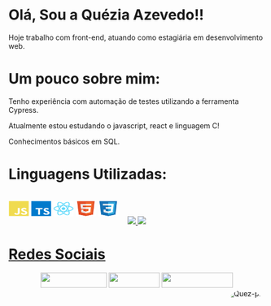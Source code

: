 # Olá, Sou a Quézia Azevedo!!

Hoje trabalho com front-end, atuando como estagiária em desenvolvimento web.

# Um pouco sobre mim:

Tenho experiência com automação de testes utilizando a ferramenta Cypress.

Atualmente estou estudando o javascript, react e linguagem C!

Conhecimentos básicos em SQL.

# Linguagens Utilizadas:

 <div style="display: inline_block"><br>
  <img align="center" alt="Quez-Js" height="30" width="40" src="https://raw.githubusercontent.com/devicons/devicon/master/icons/javascript/javascript-plain.svg">
  <img align="center" alt="Quez-Ts" height="30" width="40" src="https://raw.githubusercontent.com/devicons/devicon/master/icons/typescript/typescript-plain.svg">
  <img align="center" alt="Quez-React" height="30" width="40" src="https://raw.githubusercontent.com/devicons/devicon/master/icons/react/react-original.svg">
  <img align="center" alt="Quez-HTML" height="30" width="40" src="https://raw.githubusercontent.com/devicons/devicon/master/icons/html5/html5-original.svg">
  <img align="center" alt="Quez-CSS" height="30" width="40" src="https://raw.githubusercontent.com/devicons/devicon/master/icons/css3/css3-original.svg">
</div>

<div align="center">
  <a href="https://github.com/quezia-azevedo">
  <img height="150em" src="https://github-readme-stats.vercel.app/api?username=quezia-azevedo&show_icons=true&theme=radical&include_all_commits=true&count_private=true">
  <img height="150em" src="https://github-readme-stats.vercel.app/api/top-langs/?username=quezia-azevedo&layout=compact&langs_count=7&theme=synthwave">
</div>
  
 # Redes Sociais
<div align="center">
  <a href="https://www.linkedin.com/in/quezia-azevedo/" target="_blank"><img height="30" width="130" src="https://img.shields.io/badge/-LinkedIn-%230077B5?style=for-the-badge&logo=linkedin&logoColor=white" target="_blank"></a>
  <a href = "mailto: railazevedo.quezia@gmail.com"><img height="30" width="100" src="https://img.shields.io/badge/-Gmail-%23333?style=for-the-badge&logo=gmail&logoColor=white" target="_blank"></a>
    <a href="https://instagram.com/quez.azevedo" target="_blank"><img height="30" width="140" src="https://img.shields.io/badge/-Instagram-%23E4405F?style=for-the-badge&logo=instagram&logoColor=white" target="_blank"></a>
  
</div>
  
 
  
  <div>
    <img align="right" alt="Quez-pic" height="100" style="border-radius:50px;" src="https://i.imgur.com/8AUo9ni.png">
  </div>
  
 
